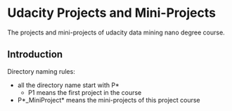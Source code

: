 # Udacity Projects and Mini-Projects

The projects and mini-projects of udacity data mining nano degree course.

## Introduction

Directory naming rules: 

- all the directory name start with P*
  - P1 means the first project in the course
- P*_MiniProject* means the mini-projects of this project course